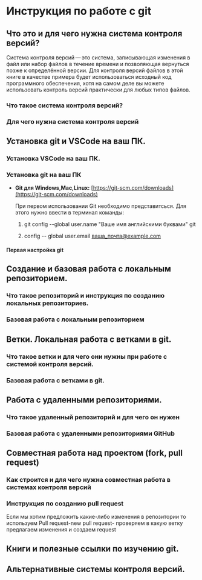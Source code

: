 # Инструкция по работе с git

## Что это и для чего нужна система контроля версий?

Система контроля версий — это система, записывающая изменения в файл или набор файлов в течение времени и позволяющая вернуться позже к определённой версии. Для контроля версий файлов в этой книге в качестве примера будет использоваться исходный код программного обеспечения, хотя на самом деле вы можете использовать контроль версий практически для любых типов файлов.

### Что такое система контроля версий?

### Для чего нужна система контроля версий

## Установка git и VSCode на ваш ПК.

### Установка VSCode на ваш ПК.

### Установка git на ваш ПК
* **Git для Windows,Mac,Linux:**  [https://git-scm.com/downloads](https://git-scm.com/downloads)

    При первом использовании Git необходимо представитсься. Для этого нужно ввести в терминал команды:

    1. git config --global user.name "Ваше имя английскими буквами" git

    2. config -- global user.email ваша_почта@example.com

#### Первая настройка git

## Создание и базовая работа с локальным репозиторием.

### Что такое репозиторий и инструкция по созданию локальных репозиториев.

### Базовая работа с локальным репозиторием

## Ветки. Локальная работа с ветками в git.

### Что такое ветки и для чего они нужны при работе с системой контроля версий.

### Базовая работа с ветками в git.

## Работа с удаленными репозиториями.

### Что такое удаленный репозиторий и для чего он нужен

### Базовая работа с удаленными репозиториями GitHub

## Совместная работа над проектом (fork, pull request)

### Как строится и для чего нужна совместная работа в системах контроля версий

### Инструкция по созданию pull request

Если мы хотим предложить какие-либо изменения в репозитории то используем Pull request-new pull request- проверяем в какую ветку предлагаем изменения и создаем request

## Книги и полезные ссылки по изучению git.

## Альтернативные системы контроля версий.
